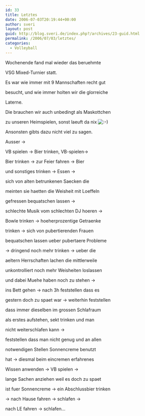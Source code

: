 ```yaml
---
id: 33
title: Letztes
date: 2006-07-03T20:19:44+00:00
author: sveri
layout: post
guid: http://blog.sveri.de/index.php?/archives/23-guid.html
permalink: /2006/07/03/letztes/
categories:
  - Volleyball
---
```

Wochenende fand mal wieder das beruehmte
  
VSG Mixed-Turnier statt.

Es war wie immer mit 9 Mannschaften recht gut
  
besucht, und wie immer holten wir die glorreiche
  
Laterne.

Die brauchen wir auch unbedingt als Maskottchen
  
zu unseren Heimspielen, sonst laeuft da nix <img src="http://blog.sveri.net/templates/default/img/emoticons/smile.png" alt=":-)" style="display: inline; vertical-align: bottom;" class="emoticon" />

Ansonsten gibts dazu nicht viel zu sagen.

Ausser ->
  
VB spielen -> Bier trinken, VB-spielen->
  
Bier trinken -> zur Feier fahren -> Bier
  
und sonstiges trinken -> Essen ->
  
sich von alten betrunkenen Saecken die
  
meinten sie haetten die Weisheit mit Loeffeln
  
gefressen bequatschen lassen ->
  
schlechte Musik vom schlechten DJ hoeren ->
  
Bowle trinken -> hoeherprozentige Getraenke
  
trinken -> sich von pubertierenden Frauen
  
bequatschen lassen ueber pubertaere Probleme
  
-> dringend noch mehr trinken -> ueber die
  
aeltern Herrschaften lachen die mittlerweile
  
unkontrolliert noch mehr Weisheiten loslassen
  
und dabei Muehe haben noch zu stehen ->
  
ins Bett gehen -> nach 3h feststellen dass es
  
gestern doch zu spaet war -> weiterhin feststellen
  
dass immer dieselben im grossen Schlafraum 
  
als erstes aufstehen, sekt trinken und man
  
nicht weiterschlafen kann ->
  
feststellen dass man nicht genug und an allen
  
notwendigen Stellen Sonnencreme benutzt
  
hat -> diesmal beim eincremen erfahrenes
  
Wissen anwenden -> VB spielen ->
  
lange Sachen anziehen weil es doch zu spaet
  
ist fuer Sonnencreme -> ein Abschlussbier trinken
  
-> nach Hause fahren -> schlafen ->
  
nach LE fahren -> schlafen&#8230;